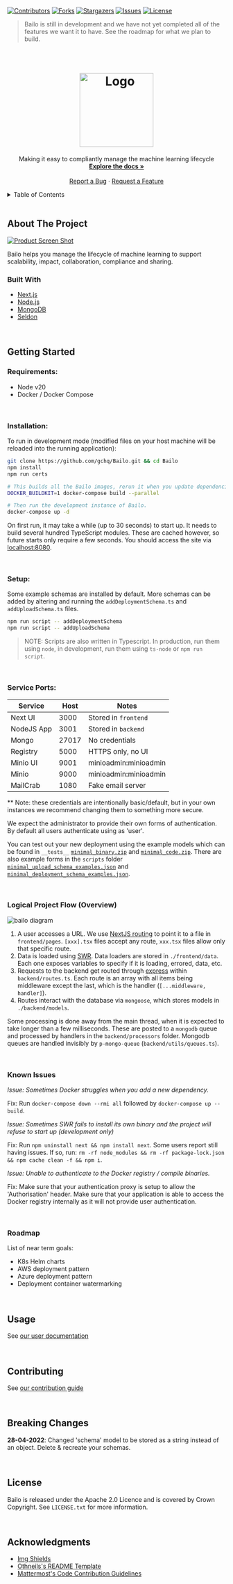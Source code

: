 [![Contributors][contributors-shield]][contributors-url] [![Forks][forks-shield]][forks-url]
[![Stargazers][stars-shield]][stars-url] [![Issues][issues-shield]][issues-url]
[![License][license-shield]][license-url]

> Bailo is still in development and we have not yet completed all of the features we want it to have. See the roadmap
> for what we plan to build.

<!-- PROJECT LOGO -->
<br />
<div align="center">
  <a href="https://github.com/gchq/bailo">
    <h1>
      <!-- TODO: Fix #gh-dark-mode-only -->
      <img src="frontend/public/Bailo-logo-full-no-box.png" alt="Logo" width="170">
    </h1>
  </a>

  <p align="center">
    Making it easy to compliantly manage the machine learning lifecycle
    <br />
    <a href="https://gchq.github.io/Bailo/docs"><strong>Explore the docs »</strong></a>
    <br />
    <br />
    <a href="https://github.com/gchq/bailo/issues">Report a Bug</a>
    ·
    <a href="https://github.com/gchq/bailo/issues">Request a Feature</a>
  </p>
</div>

<!-- TABLE OF CONTENTS -->
<details>
  <summary>Table of Contents</summary>
  <ol>
    <li>
      <a href="#about-the-project">About The Project</a>
      <ul>
        <li><a href="#built-with">Built With</a></li>
      </ul>
    </li>
    <li>
      <a href="#getting-started">Getting Started</a>
      <ul>
        <li><a href="#prerequisites">Prerequisites</a></li>
        <li><a href="#installation">Installation</a></li>
      </ul>
    </li>
    <li><a href="#roadmap">Roadmap</a></li>
    <li><a href="#usage">Usage</a></li>
    <li><a href="#contributing">Contributing</a></li>
    <li><a href="#breaking">Breaking Changes</a></li>
    <li><a href="#license">License</a></li>
    <li><a href="#acknowledgments">Acknowledgments</a></li>
  </ol>
</details>

<br />

<!-- ABOUT THE PROJECT -->

## About The Project

[![Product Screen Shot][product-screenshot]](https://github.com/gchq/bailo)

Bailo helps you manage the lifecycle of machine learning to support scalability, impact, collaboration, compliance and
sharing.

### Built With

- [Next.js](https://nextjs.org/)
- [Node.js](https://nodejs.org/)
- [MongoDB](https://www.mongodb.com/)
- [Seldon](https://www.seldon.io/)

<br />

<!-- GETTING STARTED -->

## Getting Started

### Requirements:

- Node v20
- Docker / Docker Compose

<br />

### Installation:

To run in development mode (modified files on your host machine will be reloaded into the running application):

```bash
git clone https://github.com/gchq/Bailo.git && cd Bailo
npm install
npm run certs

# This builds all the Bailo images, rerun it when you update dependencies.
DOCKER_BUILDKIT=1 docker-compose build --parallel

# Then run the development instance of Bailo.
docker-compose up -d
```

On first run, it may take a while (up to 30 seconds) to start up. It needs to build several hundred TypeScript
modules. These are cached however, so future starts only require a few seconds. You should access the site via [localhost:8080](http://localhost:8080).

<br />

### Setup:

Some example schemas are installed by default. More schemas can be added by altering and running the
`addDeploymentSchema.ts` and `addUploadSchema.ts` files.

```bash
npm run script -- addDeploymentSchema
npm run script -- addUploadSchema
```

> NOTE: Scripts are also written in Typescript. In production, run them using `node`, in development, run them using `ts-node` or `npm run script`.

<br />

### Service Ports:

| Service    | Host  | Notes                 |
| ---------- | ----- | --------------------- |
| Next UI    | 3000  | Stored in `frontend`  |
| NodeJS App | 3001  | Stored in `backend`   |
| Mongo      | 27017 | No credentials        |
| Registry   | 5000  | HTTPS only, no UI     |
| Minio UI   | 9001  | minioadmin:minioadmin |
| Minio      | 9000  | minioadmin:minioadmin |
| MailCrab   | 1080  | Fake email server     |

\*\* Note: these credentials are intentionally basic/default, but in your own instances we recommend changing them to
something more secure.

We expect the administrator to provide their own forms of authentication. By default all users authenticate using as 'user'.

You can test out your new deployment using the example models which can be found in `__tests__`
[`minimal_binary.zip`](__tests__/example_models/minimal_binary.zip) and
[`minimal_code.zip`](__tests__/example_models/minimal_code.zip). There are also example forms in the `scripts` folder
[`minimal_upload_schema_examples.json`](backend/src/scripts/example_schemas/minimal_upload_schema_examples.json) and
[`minimal_deployment_schema_examples.json`](backend/src/scripts/example_schemas/minimal_deployment_schema_examples.json).

<br />

### Logical Project Flow (Overview)

![bailo diagram](frontend/public/mm-diagram.png)

1. A user accesses a URL. We use [NextJS routing](https://nextjs.org/docs/routing/introduction) to point it to a file in
   `frontend/pages`. `[xxx].tsx` files accept any route, `xxx.tsx` files allow only that specific route.
2. Data is loaded using [SWR](https://swr.vercel.app/). Data loaders are stored in `./frontend/data`. Each one exposes variables
   to specify if it is loading, errored, data, etc.
3. Requests to the backend get routed through [express](https://expressjs.com/) within `backend/routes.ts`. Each route is
   an array with all items being middleware except the last, which is the handler (`[...middleware, handler]`).
4. Routes interact with the database via `mongoose`, which stores models in `./backend/models`.

Some processing is done away from the main thread, when it is expected to take longer than a few milliseconds. These are
posted to a `mongodb` queue and processed by handlers in the `backend/processors` folder. Mongodb queues are handled
invisibly by `p-mongo-queue` (`backend/utils/queues.ts`).

<br />

### Known Issues

_Issue: Sometimes Docker struggles when you add a new dependency._

Fix: Run `docker-compose down --rmi all` followed by `docker-compose up --build`.

_Issue: Sometimes SWR fails to install its own binary and the project will refuse to start up (development only)_

Fix: Run `npm uninstall next && npm install next`. Some users report still having issues. If so, run:
`rm -rf node_modules && rm -rf package-lock.json && npm cache clean -f && npm i`.

_Issue: Unable to authenticate to the Docker registry / compile binaries._

Fix: Make sure that your authentication proxy is setup to allow the 'Authorisation' header. Make sure that your
application is able to access the Docker registry internally as it will not provide user authentication.

<br />

### Roadmap

List of near term goals:

- K8s Helm charts
- AWS deployment pattern
- Azure deployment pattern
- Deployment container watermarking

<br />

<!-- USAGE EXAMPLES -->

## Usage

See [our user documentation](https://gchq.github.io/Bailo/docs/users/upload-a-model/why-upload-a-model)

<br />

<!-- CONTRIBUTING -->

## Contributing

See [our contribution guide](https://gchq.github.io/Bailo/docs/developers/contributing)

<br />

<!-- BREAKING CHANGES -->

## Breaking Changes

**28-04-2022**: Changed 'schema' model to be stored as a string instead of an object. Delete & recreate your schemas.

<br />

<!-- LICENSE -->

## License

Bailo is released under the Apache 2.0 Licence and is covered by Crown Copyright. See `LICENSE.txt` for more
information.

<br />

<!-- ACKNOWLEDGMENTS -->

## Acknowledgments

- [Img Shields](https://shields.io)
- [Othneils's README Template](https://github.com/othneildrew/Best-README-Template)
- [Mattermost's Code Contribution Guidelines](https://github.com/mattermost/mattermost-server/blob/master/CONTRIBUTING.md)

<!-- MARKDOWN LINKS & IMAGES -->
<!-- https://www.markdownguide.org/basic-syntax/#reference-style-links -->

[contributors-shield]: https://img.shields.io/github/contributors/gchq/bailo.svg?style=for-the-badge
[contributors-url]: https://github.com/gchq/bailo/graphs/contributors
[forks-shield]: https://img.shields.io/github/forks/gchq/bailo.svg?style=for-the-badge
[forks-url]: https://github.com/gchq/bailo/network/members
[stars-shield]: https://img.shields.io/github/stars/gchq/bailo.svg?style=for-the-badge
[stars-url]: https://github.com/gchq/bailo/stargazers
[issues-shield]: https://img.shields.io/github/issues/gchq/bailo.svg?style=for-the-badge
[issues-url]: https://github.com/gchq/bailo/issues
[license-shield]: https://img.shields.io/github/license/gchq/bailo.svg?style=for-the-badge
[license-url]: https://github.com/gchq/bailo/blob/main/public/LICENSE.txt
[product-screenshot]: frontend/public/docs/bailo_product_screenshot.png
